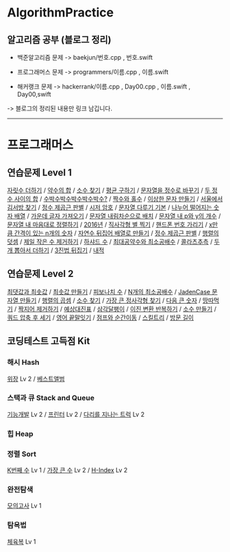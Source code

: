 # AlgorithmPractice

## 알고리즘 공부 (블로그 정리)

* 백준알고리즘 문제 -> baekjun/번호.cpp , 번호.swift

* 프로그래머스 문제 -> programmers/이름.cpp , 이름.swift

* 해커랭크 문제 -> hackerrank/이름.cpp , Day00.cpp , 이름.swift , Day00,swift

-> 블로그의 정리된 내용만 링크 남깁니다.

---

# 프로그래머스
## 연습문제 Level 1
  
  [자릿수 더하기](https://keeplo.tistory.com/100)
  / [약수의 합](https://keeplo.tistory.com/100)
  / [소수 찾기](https://keeplo.tistory.com/106)
  / [평균 구하기](https://keeplo.tistory.com/92)
  / [문자열을 정수로 바꾸기](https://keeplo.tistory.com/104)
  / [두 정수 사이의 합](https://keeplo.tistory.com/112)
  / [수박수박수박수박수박수?](https://keeplo.tistory.com/105)
  / [짝수와 홀수](https://keeplo.tistory.com/95)
  / [이상한 문자 만들기](https://keeplo.tistory.com/101)
  / [서울에서 김서방 찾기](https://keeplo.tistory.com/107)
  / [정수 제곱근 판별](https://keeplo.tistory.com/97)
  / [시저 암호](https://keeplo.tistory.com/103)
  / [문자열 다루기 기본](https://keeplo.tistory.com/108)
  / [나누어 떨어지는 숫자 배열](https://keeplo.tistory.com/114) 
  / [가운데 글자 가져오기](https://keeplo.tistory.com/115)
  / [문자열 내림차순으로 배치](https://keeplo.tistory.com/109)
  / [문자열 내 p와 y의 개수](https://keeplo.tistory.com/110)
  / [문자열 내 마음대로 정렬하기](https://keeplo.tistory.com/111)
  / [2016년](https://keeplo.tistory.com/116)
  / [직사각형 별 찍기](https://keeplo.tistory.com/83)
  / [핸드폰 번호 가리기](https://keeplo.tistory.com/87)
  / [x만큼 간격이 있는 n개의 숫자](https://keeplo.tistory.com/85)
  / [자연수 뒤집어 배열로 만들기](https://keeplo.tistory.com/99)
  / [정수 제곱근 판별](https://keeplo.tistory.com/97)
  / [행렬의 덧셈](https://keeplo.tistory.com/86)
  / [제일 작은 수 제거하기](https://keeplo.tistory.com/96)
  / [하샤드 수](https://keeplo.tistory.com/91)
  / [최대공약수와 최소공배수](https://keeplo.tistory.com/94)
  / [콜라츠추측](https://keeplo.tistory.com/93)
  / [두 개 뽑아서 더하기](https://keeplo.tistory.com/162)
  / [3진법 뒤집기](https://keeplo.tistory.com/163)
  / [내적](https://keeplo.tistory.com/165)

## 연습문제 Level 2
  [최댓값과 최솟값](https://keeplo.tistory.com/138)
  / [최솟값 만들기](https://keeplo.tistory.com/137)
  / [피보나치 수](https://keeplo.tistory.com/136)
  / [N개의 최소공배수](https://keeplo.tistory.com/128)
  / [JadenCase 문자열 만들기](https://keeplo.tistory.com/123?category=947131)
  / [행렬의 곱셈](https://keeplo.tistory.com/127?category=947131)
  / [소수 찾기](https://keeplo.tistory.com/106)
  / [가장 큰 정사각형 찾기](https://keeplo.tistory.com/177)
  / [다음 큰 숫자](https://keeplo.tistory.com/178)
  / [땅따먹기](https://keeplo.tistory.com/179)
  / [짝지어 제거하기](https://keeplo.tistory.com/183)
  / [예상대진표](https://keeplo.tistory.com/184)
  / [삼각달팽이](https://keeplo.tistory.com/186)
  / [이진 변환 반복하기](https://keeplo.tistory.com/185)
  / [소수 만들기](https://keeplo.tistory.com/192)
  / [쿼드 압축 후 세기](https://keeplo.tistory.com/194)
  / [영어 끝말잇기](https://keeplo.tistory.com/193)
  / [점프와 순간이동](https://keeplo.tistory.com/188)
  / [스킬트리](https://keeplo.tistory.com/189)
  / [방문 길이](https://keeplo.tistory.com/197)


## 코딩테스트 고득점 Kit
### 해시 Hash
  [위장](https://keeplo.tistory.com/181) Lv 2
  / [베스트앨범](https://keeplo.tistory.com/182)
  
### 스택과 큐 Stack and Queue
  [기능개발](https://keeplo.tistory.com/22) Lv 2
  / [프린터](https://keeplo.tistory.com/14) Lv 2
  / [다리를 지나는 트럭](https://keeplo.tistory.com/173) Lv 2
  
### 힙 Heap

### 정렬 Sort
  [K번째 수](https://keeplo.tistory.com/121) Lv 1
  / [가장 큰 수](https://keeplo.tistory.com/198) Lv 2
  / [H-Index](https://keeplo.tistory.com/199) Lv 2
    
### 완전탐색
  [모의고사](https://keeplo.tistory.com/119) Lv 1
  
### 탐욕법
  [체육복](https://keeplo.tistory.com/120) Lv 1
